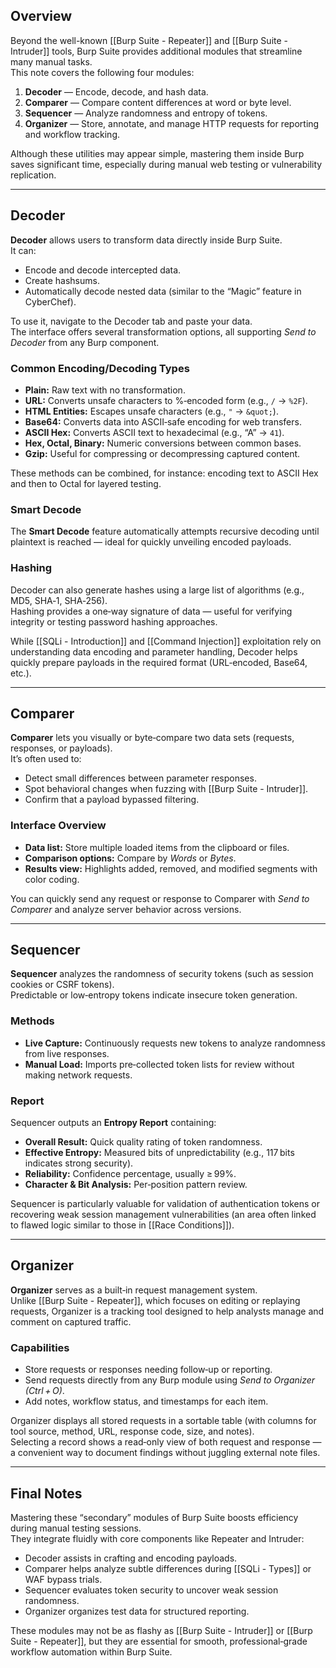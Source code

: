 ## Overview
Beyond the well-known [[Burp Suite - Repeater]] and [[Burp Suite - Intruder]] tools, Burp Suite provides additional modules that streamline many manual tasks.  
This note covers the following four modules:

1. **Decoder** — Encode, decode, and hash data.
2. **Comparer** — Compare content differences at word or byte level.
3. **Sequencer** — Analyze randomness and entropy of tokens.
4. **Organizer** — Store, annotate, and manage HTTP requests for reporting and workflow tracking.

Although these utilities may appear simple, mastering them inside Burp saves significant time, especially during manual web testing or vulnerability replication.

---

## Decoder
**Decoder** allows users to transform data directly inside Burp Suite.  
It can:
- Encode and decode intercepted data.
- Create hashsums.
- Automatically decode nested data (similar to the “Magic” feature in CyberChef).

To use it, navigate to the Decoder tab and paste your data.  
The interface offers several transformation options, all supporting *Send to Decoder* from any Burp component.

### Common Encoding/Decoding Types
- **Plain:** Raw text with no transformation.  
- **URL:** Converts unsafe characters to %‑encoded form (e.g., `/` → `%2F`).  
- **HTML Entities:** Escapes unsafe characters (e.g., `"` → `&quot;`).  
- **Base64:** Converts data into ASCII‑safe encoding for web transfers.  
- **ASCII Hex:** Converts ASCII text to hexadecimal (e.g., “A” → `41`).  
- **Hex, Octal, Binary:** Numeric conversions between common bases.  
- **Gzip:** Useful for compressing or decompressing captured content.

These methods can be combined, for instance: encoding text to ASCII Hex and then to Octal for layered testing.

### Smart Decode
The **Smart Decode** feature automatically attempts recursive decoding until plaintext is reached — ideal for quickly unveiling encoded payloads.

### Hashing
Decoder can also generate hashes using a large list of algorithms (e.g., MD5, SHA‑1, SHA‑256).  
Hashing provides a one‑way signature of data — useful for verifying integrity or testing password hashing approaches.  

While [[SQLi - Introduction]] and [[Command Injection]] exploitation rely on understanding data encoding and parameter handling, Decoder helps quickly prepare payloads in the required format (URL‑encoded, Base64, etc.).

---

## Comparer
**Comparer** lets you visually or byte‑compare two data sets (requests, responses, or payloads).  
It’s often used to:
- Detect small differences between parameter responses.
- Spot behavioral changes when fuzzing with [[Burp Suite - Intruder]].
- Confirm that a payload bypassed filtering.

### Interface Overview
- **Data list:** Store multiple loaded items from the clipboard or files.  
- **Comparison options:** Compare by *Words* or *Bytes*.
- **Results view:** Highlights added, removed, and modified segments with color coding.

You can quickly send any request or response to Comparer with *Send to Comparer* and analyze server behavior across versions.

---

## Sequencer
**Sequencer** analyzes the randomness of security tokens (such as session cookies or CSRF tokens).  
Predictable or low‑entropy tokens indicate insecure token generation.

### Methods
- **Live Capture:** Continuously requests new tokens to analyze randomness from live responses.  
- **Manual Load:** Imports pre‑collected token lists for review without making network requests.

### Report
Sequencer outputs an **Entropy Report** containing:
- **Overall Result:** Quick quality rating of token randomness.  
- **Effective Entropy:** Measured bits of unpredictability (e.g., 117 bits indicates strong security).  
- **Reliability:** Confidence percentage, usually ≥ 99%.  
- **Character & Bit Analysis:** Per‑position pattern review.

Sequencer is particularly valuable for validation of authentication tokens or recovering weak session management vulnerabilities (an area often linked to flawed logic similar to those in [[Race Conditions]]).

---

## Organizer
**Organizer** serves as a built‑in request management system.  
Unlike [[Burp Suite - Repeater]], which focuses on editing or replaying requests, Organizer is a tracking tool designed to help analysts manage and comment on captured traffic.

### Capabilities
- Store requests or responses needing follow‑up or reporting.
- Send requests directly from any Burp module using *Send to Organizer (Ctrl + O)*.
- Add notes, workflow status, and timestamps for each item.

Organizer displays all stored requests in a sortable table (with columns for tool source, method, URL, response code, size, and notes).  
Selecting a record shows a read‑only view of both request and response — a convenient way to document findings without juggling external note files.

---

## Final Notes
Mastering these “secondary” modules of Burp Suite boosts efficiency during manual testing sessions.  
They integrate fluidly with core components like Repeater and Intruder:

- Decoder assists in crafting and encoding payloads.
- Comparer helps analyze subtle differences during [[SQLi - Types]] or WAF bypass trials.
- Sequencer evaluates token security to uncover weak session randomness.
- Organizer organizes test data for structured reporting.

These modules may not be as flashy as [[Burp Suite - Intruder]] or [[Burp Suite - Repeater]], but they are essential for smooth, professional‑grade workflow automation within Burp Suite.